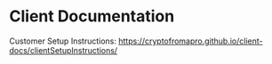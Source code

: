 # Client Documentation

Customer Setup Instructions: https://cryptofromapro.github.io/client-docs/clientSetupInstructions/

